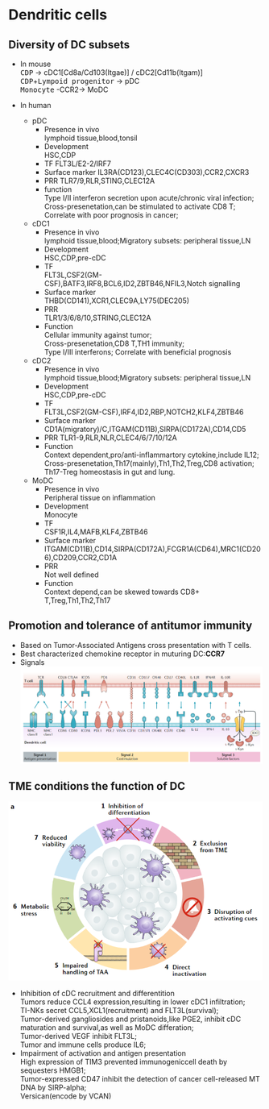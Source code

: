 # Dendritic cells

## Diversity of DC subsets

- In mouse  
  <kbd>CDP</kbd> -> cDC1[Cd8a/Cd103(Itgae)] / cDC2[Cd11b(Itgam)]  
  <kbd>CDP</kbd>+<kbd>Lympoid progenitor</kbd> -> pDC  
  <kbd>Monocyte</kbd> -CCR2-> MoDC

- In human  
  - pDC
    - Presence in vivo  
    lymphoid tissue,blood,tonsil
    - Development  
    HSC,CDP
    - TF
    FLT3L/E2-2/IRF7
    - Surface marker
    IL3RA(CD123),CLEC4C(CD303),CCR2,CXCR3
    - PRR
    TLR7/9,RLR,STING,CLEC12A
    - function  
    Type I/II interferon secretion upon acute/chronic viral infection;  
    Cross-presenetation,can be stimulated to activate CD8 T;  
    Correlate with poor prognosis in cancer;
  - cDC1
    - Presence in vivo  
    lymphoid tissue,blood;Migratory subsets: peripheral tissue,LN  
    - Development  
    HSC,CDP,pre-cDC
    - TF  
    FLT3L,CSF2(GM-CSF),BATF3,IRF8,BCL6,ID2,ZBTB46,NFIL3,Notch signalling
    - Surface marker  
    THBD(CD141),XCR1,CLEC9A,LY75(DEC205)
    - PRR  
    TLR1/3/6/8/10,STRING,CLEC12A
    - Function  
    Cellular immunity against tumor;  
    Cross-presenetation,CD8 T,TH1 immunity;  
    Type I/III interferons;
    Correlate with beneficial prognosis
  - cDC2
    - Presence in vivo  
    lymphoid tissue,blood;Migratory subsets: peripheral tissue,LN  
    - Development  
    HSC,CDP,pre-cDC
    - TF  
    FLT3L,CSF2(GM-CSF),IRF4,ID2,RBP,NOTCH2,KLF4,ZBTB46
    - Surface marker  
    CD1A(migratory)/C,ITGAM(CD11B),SIRPA(CD172A),CD14,CD5
    - PRR
    TLR1-9,RLR,NLR,CLEC4/6/7/10/12A
    - Function  
    Context dependent,pro/anti-inflammartory cytokine,include IL12;  
    Cross-presenetation,Th17(mainly),Th1,Th2,Treg,CD8 activation;  
    Th17-Treg homeostasis in gut and lung.
  - MoDC
    - Presence in vivo  
    Peripheral tissue on inflammation  
    - Development  
    Monocyte 
    - TF   
    CSF1R,IL4,MAFB,KLF4,ZBTB46
    - Surface marker  
    ITGAM(CD11B),CD14,SIRPA(CD172A),FCGR1A(CD64),MRC1(CD206),CD209,CCR2,CD1A
    - PRR  
    Not well defined
    - Function  
    Context depend,can be skewed towards CD8+ T,Treg,Th1,Th2,Th17  

## Promotion and tolerance of antitumor immunity  
- Based on Tumor-Associated Antigens cross presentation with T cells.  
- Best characterized chemokine receptor in muturing DC:**CCR7**  
- Signals  
![Figure-1 Signals of DC](DC-f1.png)

## TME conditions the function of DC
![Figure-2 Regulation of DC by tumors](DC-f2.png)
- Inhibition of cDC recruitment and differentition  
Tumors reduce CCL4 expression,resulting in lower cDC1 infiltration;  
TI-NKs secret CCL5,XCL1(recruitment) and FLT3L(survival);  
Tumor-derived gangliosides and pristanoids,like PGE2, inhibit cDC maturation and survival,as well as MoDC differation;  
Tumor-derived VEGF inhibit FLT3L;  
Tumor and immune cells produce IL6;
- Impairment of activation and antigen presentation  
High expression of TIM3 prevented immunogeniccell death by sequesters HMGB1;  
Tumor-expressed CD47 inhibit the detection of cancer cell-released MT DNA by SIRP-alpha;  
Versican(encode by VCAN)